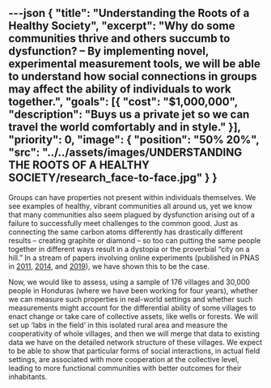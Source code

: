---json
{
  "title": "Understanding the Roots of a  Healthy Society",
  "excerpt": "Why do some communities thrive and others succumb to dysfunction? – By implementing novel, experimental measurement tools, we will be able to understand how social connections in groups may affect the ability of individuals to work together.",
  "goals": [{
    "cost": "$1,000,000",
    "description": "Buys us a private jet so we can travel the world comfortably and in style."
  }],
  "priority": 0,
  "image": {
    "position": "50% 20%",
    "src": "../../assets/images/UNDERSTANDING THE ROOTS OF A HEALTHY SOCIETY/research_face-to-face.jpg"
  }
}
---

Groups can have properties not present within individuals themselves. We see examples of healthy, vibrant communities all around us, yet we know that many communities also seem plagued by dysfunction arising out of a failure to successfully meet challenges to the common good.  Just as connecting the same carbon atoms differently has drastically different results – creating graphite or diamond – so too can putting the same people together in different ways result in a dystopia or the proverbial “city on a hill.” In a stream of papers involving online experiments (published in PNAS in [2011](http://humannaturelab.net/publications/dynamic-social-networks-promote-cooperation-in-experiments-with-humans), [2014](http://humannaturelab.net/publications/friendship-and-natural-selection), and [2019](http://humannaturelab.net/publications/assortative-mixing-and-resource-inequality-enhance-collective-welfare-in-sharing-networks)), we have shown this to be the case.

Now, we would like to assess, using a sample of 176 villages and 30,000 people in Honduras (where we have been working for four years), whether we can measure such properties in real-world settings and whether such measurements might account for the differential ability of some villages to enact change or take care of collective assets, like wells or forests.  We will set up ‘labs in the field’ in this isolated rural area and measure the cooperativity of whole villages, and then we will merge that data to existing data we have on the detailed network structure of these villages.  We expect to be able to show that particular forms of social interactions, in actual field settings, are associated with more cooperation at the collective level, leading to more functional communities with better outcomes for their inhabitants.